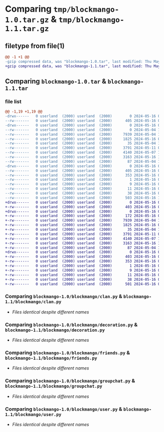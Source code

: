 # Comparing `tmp/blockmango-1.0.tar.gz` & `tmp/blockmango-1.1.tar.gz`

## filetype from file(1)

```diff
@@ -1 +1 @@
-gzip compressed data, was "blockmango-1.0.tar", last modified: Thu May 16 08:32:31 2024, max compression
+gzip compressed data, was "blockmango-1.1.tar", last modified: Thu May 16 09:25:19 2024, max compression
```

## Comparing `blockmango-1.0.tar` & `blockmango-1.1.tar`

### file list

```diff
@@ -1,19 +1,19 @@
-drwx------   0 userland  (2000) userland  (2000)        0 2024-05-16 08:32:31.935711 blockmango-1.0/
--rw-------   0 userland  (2000) userland  (2000)      405 2024-05-16 08:32:31.935711 blockmango-1.0/PKG-INFO
-drwx------   0 userland  (2000) userland  (2000)        0 2024-05-16 08:32:31.919711 blockmango-1.0/blockmango/
--rw-------   0 userland  (2000) userland  (2000)        0 2024-05-04 19:42:32.000000 blockmango-1.0/blockmango/__init__.py
--rw-------   0 userland  (2000) userland  (2000)     7939 2024-05-04 19:42:16.000000 blockmango-1.0/blockmango/clan.py
--rw-------   0 userland  (2000) userland  (2000)     1825 2024-05-16 08:32:01.000000 blockmango-1.0/blockmango/decoration.py
--rw-------   0 userland  (2000) userland  (2000)       35 2024-05-04 19:41:46.000000 blockmango-1.0/blockmango/exceptions.py
--rw-------   0 userland  (2000) userland  (2000)     3791 2024-05-11 09:51:08.000000 blockmango-1.0/blockmango/friends.py
--rw-------   0 userland  (2000) userland  (2000)     4140 2024-05-07 13:28:40.000000 blockmango-1.0/blockmango/groupchat.py
--rw-------   0 userland  (2000) userland  (2000)     3163 2024-05-16 13:21:24.000000 blockmango-1.0/blockmango/user.py
--rw-------   0 userland  (2000) userland  (2000)       87 2024-05-04 19:44:48.000000 blockmango-1.0/blockmango/util.py
-drwx------   0 userland  (2000) userland  (2000)        0 2024-05-16 08:32:31.931711 blockmango-1.0/blockmango.egg-info/
--rw-------   0 userland  (2000) userland  (2000)      405 2024-05-16 08:32:31.000000 blockmango-1.0/blockmango.egg-info/PKG-INFO
--rw-------   0 userland  (2000) userland  (2000)      353 2024-05-16 08:32:31.000000 blockmango-1.0/blockmango.egg-info/SOURCES.txt
--rw-------   0 userland  (2000) userland  (2000)        1 2024-05-16 08:32:31.000000 blockmango-1.0/blockmango.egg-info/dependency_links.txt
--rw-------   0 userland  (2000) userland  (2000)        9 2024-05-16 08:32:31.000000 blockmango-1.0/blockmango.egg-info/requires.txt
--rw-------   0 userland  (2000) userland  (2000)       11 2024-05-16 08:32:31.000000 blockmango-1.0/blockmango.egg-info/top_level.txt
--rw-------   0 userland  (2000) userland  (2000)       38 2024-05-16 08:32:31.935711 blockmango-1.0/setup.cfg
--rw-------   0 userland  (2000) userland  (2000)      503 2024-05-16 13:50:20.000000 blockmango-1.0/setup.py
+drwx------   0 userland  (2000) userland  (2000)        0 2024-05-16 09:25:19.843710 blockmango-1.1/
+-rw-------   0 userland  (2000) userland  (2000)      403 2024-05-16 09:25:19.839709 blockmango-1.1/PKG-INFO
+drwx------   0 userland  (2000) userland  (2000)        0 2024-05-16 09:25:19.819709 blockmango-1.1/blockmango/
+-rw-------   0 userland  (2000) userland  (2000)      172 2024-05-16 09:24:00.000000 blockmango-1.1/blockmango/__init__.py
+-rw-------   0 userland  (2000) userland  (2000)     7939 2024-05-04 19:42:16.000000 blockmango-1.1/blockmango/clan.py
+-rw-------   0 userland  (2000) userland  (2000)     1825 2024-05-16 09:24:50.000000 blockmango-1.1/blockmango/decoration.py
+-rw-------   0 userland  (2000) userland  (2000)       35 2024-05-04 19:41:46.000000 blockmango-1.1/blockmango/exceptions.py
+-rw-------   0 userland  (2000) userland  (2000)     3791 2024-05-11 09:51:08.000000 blockmango-1.1/blockmango/friends.py
+-rw-------   0 userland  (2000) userland  (2000)     4140 2024-05-07 13:28:40.000000 blockmango-1.1/blockmango/groupchat.py
+-rw-------   0 userland  (2000) userland  (2000)     3163 2024-05-16 13:21:24.000000 blockmango-1.1/blockmango/user.py
+-rw-------   0 userland  (2000) userland  (2000)       87 2024-05-04 19:44:48.000000 blockmango-1.1/blockmango/util.py
+drwx------   0 userland  (2000) userland  (2000)        0 2024-05-16 09:25:19.835709 blockmango-1.1/blockmango.egg-info/
+-rw-------   0 userland  (2000) userland  (2000)      403 2024-05-16 09:25:19.000000 blockmango-1.1/blockmango.egg-info/PKG-INFO
+-rw-------   0 userland  (2000) userland  (2000)      353 2024-05-16 09:25:19.000000 blockmango-1.1/blockmango.egg-info/SOURCES.txt
+-rw-------   0 userland  (2000) userland  (2000)        1 2024-05-16 09:25:19.000000 blockmango-1.1/blockmango.egg-info/dependency_links.txt
+-rw-------   0 userland  (2000) userland  (2000)        9 2024-05-16 09:25:19.000000 blockmango-1.1/blockmango.egg-info/requires.txt
+-rw-------   0 userland  (2000) userland  (2000)       11 2024-05-16 09:25:19.000000 blockmango-1.1/blockmango.egg-info/top_level.txt
+-rw-------   0 userland  (2000) userland  (2000)       38 2024-05-16 09:25:19.843710 blockmango-1.1/setup.cfg
+-rw-------   0 userland  (2000) userland  (2000)      501 2024-05-16 09:21:22.000000 blockmango-1.1/setup.py
```

### Comparing `blockmango-1.0/blockmango/clan.py` & `blockmango-1.1/blockmango/clan.py`

 * *Files identical despite different names*

### Comparing `blockmango-1.0/blockmango/decoration.py` & `blockmango-1.1/blockmango/decoration.py`

 * *Files identical despite different names*

### Comparing `blockmango-1.0/blockmango/friends.py` & `blockmango-1.1/blockmango/friends.py`

 * *Files identical despite different names*

### Comparing `blockmango-1.0/blockmango/groupchat.py` & `blockmango-1.1/blockmango/groupchat.py`

 * *Files identical despite different names*

### Comparing `blockmango-1.0/blockmango/user.py` & `blockmango-1.1/blockmango/user.py`

 * *Files identical despite different names*

